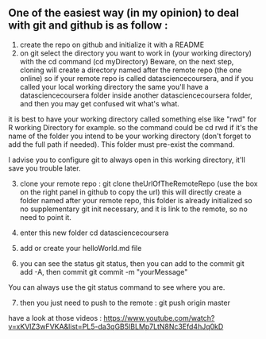 ## One of the easiest way (in my opinion) to deal with git and github is as follow :
1. create the repo on github and initialize it with a README
2. on git select the directory you want to work in (your working directory) with the cd command (cd myDirectory)
Beware, on the next step, cloning will create a directory named after the remote repo (the one online) so if your remote repo is called datasciencecoursera, and if you called your local working directory the same you'll have a datasciencecoursera folder inside another datasciencecoursera folder, and then you may get confused wit what's what.  

it is best to have your working directory called something else like "rwd" for R working Directory for example. so the command could be cd rwd if it's the name of the folder you intend to be your working directory (don't forget to add the full path if needed). This folder must pre-exist the command.

I advise you to configure git to always open in this working directory, it'll save you trouble later.

3. clone your remote repo : git clone theUrlOfTheRemoteRepo (use the box on the right panel in github to copy the url) this will directly create a folder named after your remote repo, this folder is already initialized so no supplementary git init necessary, and it is link to the remote, so no need to point it.

4. enter this new folder cd datasciencecoursera

5. add or create your helloWorld.md file

6. you can see the status git status, then you can add to the commit git add -A, then commit git commit -m "yourMessage"

You can always use the git status command to see where you are.

7. then you just need to push to the remote : git push origin master

have a look at those videos : https://www.youtube.com/watch?v=xKVlZ3wFVKA&list=PL5-da3qGB5IBLMp7LtN8Nc3Efd4hJq0kD
